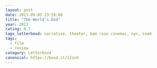 ```yaml
---
layout: post 
date: 2013-09-05 23:59:00
title: "The World's End"
year: 2013
rating: 0.7
tags_letterboxd: narrative, theater, bam rose cinemas, nyc, Leah
tags:
  - film
  - review
category: Letterboxd
canonical: https://boxd.it/1Izxh
---
```

